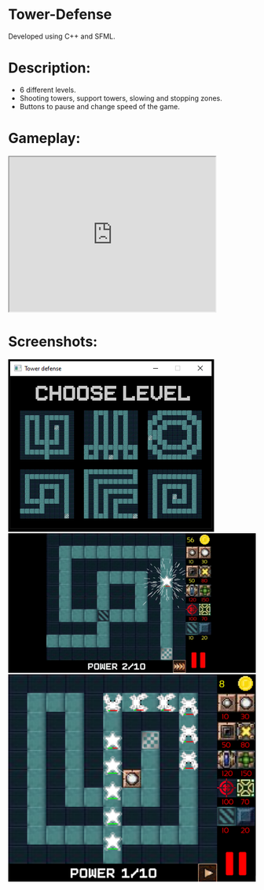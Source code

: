 # Tower-Defense
Developed using C++ and SFML.

# Description:
* 6 different levels.</br>
* Shooting towers, support towers, slowing and stopping zones.</br>
* Buttons to pause and change speed of the game.</br>

# Gameplay:
<iframe width="420" height="315"
src="https://youtu.be/j-d8kp6v8bA">
</iframe>

# Screenshots:
<img src="images/TD_menu.png"/>
<img src="images/ezgif.com-gif-maker.gif"/>
<img src="images/TD_wave.png" width="600"/>
